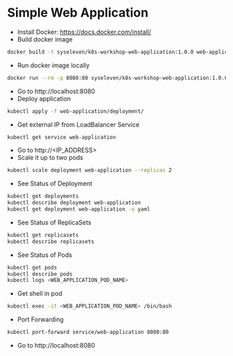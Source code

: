 # Simple Web Application

* Install Docker: https://docs.docker.com/install/
* Build docker image

```sh
docker build -t syseleven/k8s-workshop-web-application:1.0.0 web-application/
```

* Run docker image locally

```sh
docker run --rm -p 8080:80 syseleven/k8s-workshop-web-application:1.0.0
```

* Go to http://localhost:8080
* Deploy application

```sh
kubectl apply -f web-application/deployment/
```

* Get external IP from LoadBalancer Service

```sh
kubectl get service web-application
```

* Go to http://<IP_ADDRESS>
* Scale it up to two pods

```sh
kubectl scale deployment web-application --replicas 2
```

* See Status of Deployment

```sh
kubectl get deployments
kubectl describe deployment web-application
kubectl get deployment web-application -o yaml
```

* See Status of ReplicaSets

```sh
kubectl get replicasets
kubectl describe replicasets
```

* See Status of Pods

```sh
kubectl get pods
kubectl describe pods
kubectl logs <WEB_APPLICATION_POD_NAME>
```

* Get shell in pod

```sh
kubectl exec -it <WEB_APPLICATION_POD_NAME> /bin/bash
```

* Port Forwarding

```sh
kubectl port-forward service/web-application 8080:80
```

* Go to http://localhost:8080
